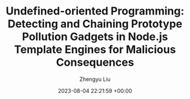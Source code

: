 ---
layout: post
title:  "Undefined-oriented Programming: Detecting and Chaining Prototype Pollution
Gadgets in Node.js Template Engines for Malicious Consequences"
date:   2023-08-04 22:21:59 +00:00
categories: research
author: "Zhengyu Liu"
authors: "<strong>Zhengyu Liu</strong>, Kecheng An, and Yinzhi Cao"
venue: "IEEE Symposium on Security and Privacy (S&P Oakland), 2024"
pdf: "/assets/UoPF.pdf"
poster: "https://docs.google.com/presentation/d/1S8xR4Ykt5MuUWZZDheeJFwiOafXRGY40WyCBCqtnzvo/edit?usp=sharing"
code: "https://github.com/jackfromeast/UoPGadget"
slides: "https://docs.google.com/presentation/d/1IYKHFAsv7jnjrsy0rERred9JRm4pThIfo2zIe28iIoQ/edit?usp=sharing"
features: "Nominee of <a href=https://portswigger.net/research/top-10-web-hacking-techniques-of-2024-nominations-open#:~:text=Undefined><span style='color:red'>Top 10 Web Hacking Techniques of 2024<span></a> by PortSwigger"
---